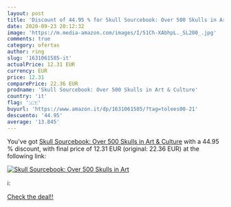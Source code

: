 ```yaml
---
layout: post
title: 'Discount of 44.95 % for Skull Sourcebook: Over 500 Skulls in Art'
date: 2020-09-23 20:12:32
image: 'https://m.media-amazon.com/images/I/51Ch-XAbhpL._SL200_.jpg'
comments: true
category: ofertas
author: ring
slug: '1631061585-it'
actualPrice: 12.31 EUR
currency: EUR
price: 12.31
comparePrice: 22.36 EUR
prodname: 'Skull Sourcebook: Over 500 Skulls in Art & Culture'
country: 'it'
flag: '🇮🇹'
buyurl: 'https://www.amazon.it/dp/1631061585/?tag=tolees00-21'
descuento: '44.95'
average: '13.845'
---
```


You've got [Skull Sourcebook: Over 500 Skulls in Art & Culture](https://www.amazon.it/dp/1631061585/?tag=tolees00-21) with a  44.95 % discount, with final price of 12.31 EUR (original: 22.36 EUR) at the following link:

[![Skull Sourcebook: Over 500 Skulls in Art](https://m.media-amazon.com/images/I/51Ch-XAbhpL._SL200_.jpg)](https://www.amazon.it/dp/1631061585/?tag=tolees00-21)

ℹ️:


[Check the deal!!](https://www.amazon.it/dp/1631061585/?tag=tolees00-21)
